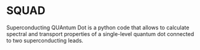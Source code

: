 SQUAD
=====

Superconducting QUAntum Dot is a python code that allows to calculate spectral and transport properties of a single-level quantum dot connected to two superconducting leads. 
